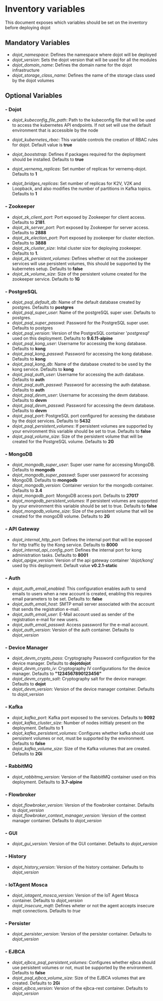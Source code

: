 # Inventory variables

This document exposes which variables should be set on the inventory
before deploying dojot

## Mandatory Variables

* *dojot_namespace*: Defines the namespace where dojot will be deployed
* *dojot_version*: Sets the dojot version that will be used for all the modules
* *dojot_domain_name*: Defines the domain name for the dojot infrastructure
* *dojot_storage_class_name*: Defines the name of the storage class used by the dojot volumes

## Optional Variables

### - Dojot

* *dojot_kubeconfig_file_path*: Path to the kubeconfig file that will be used to access the kubernetes API endpoints. If not set will use the default environment that is accessible by the node
* *dojot_kubernetes_rbac*: This variable controls the creation of RBAC rules for dojot. Default value is **true**
* *dojot_booststrap*: Defines if packages required for the deployment should be installed. Defaults to **true**

* *dojot_vernemq_replicas*: Set number of replicas for vernemq-dojot. Defaults to **1**
* *dojot_bridges_replicas*: Set number of replicas for K2V, V2K and Loopback, and also modifies the number of partitions in Kafka topics. Defaults to **1**

### - Zookeeper

* *dojot_zk_client_port*: Port exposed by Zookeeper for client access. Defaults to **2181**.
* *dojot_zk_server_port*: Port exposed by Zookeeper for server access. Defaults to **2888**
* *dojot_zk_election_port*: Port exposed by zookeeper for cluster election. Defaults to **3888**
* *dojot_zk_cluster_size*: Inital cluster size for deploying zookeeper. Defaults to **1**.
* *dojot_zk_persistent_volumes*: Defines whether ot not the zookeeper services will use persistent volumes, this should be supported by the kubernetes setup. Defaults to **false**
* *dojot_zk_volume_size*: Size of the persistent volume created for the zookeeper service. Defaults to **1G**

### - PostgreSQL

* *dojot_psql_default_db*: Name of the default database created by postgres. Defaults to **postgres**
* *dojot_psql_super_user*: Name of the postgreSQL super user. Defaults to postgres.
* *dojot_psql_super_passwd*: Password for the PostgreSQL super user. Defaults to postgres
* *dojot_psql_version*: Version of the PostgreSQL container '*postgresql*' used on this deployment. Defaults to **9.6.11-alpine**
* *dojot_psql_kong_user*: Username for accessing the kong database. Defaults to **kong**
* *dojot_psql_kong_passwd*: Password for accessing the kong database. Defaults to **kong**
* *dojot_psql_kong_db*: Name of the database created to be used by the kong service. Defaults to **kong**
* *dojot_psql_auth_user*: Username for accessing the auth database. Defaults to **auth**
* *dojot_psql_auth_passwd*: Password for accessing the auth database. Defaults to **auth**
* *dojot_psql_devm_user*: Username for accessing the devm database. Defaults to **devm**
* *dojot_psql_devm_passwd*: Password for accessing the devm database. Defaults to **devm**
* *dojot_psql_port*: PostgreSQL port configured for acessing the database by the dojot services. Defaults to **5432**
* *dojot_psql_persistent_volumes*: If persistent volumes are supported by your environment this variable should be set to true. Defaults to **false**
* *dojot_psql_volume_size*: Size of the persistent volume that will be created for the PostgreSQL volume. Defaults to **2G**


### - MongoDB

* *dojot_mongodb_super_user*: Super user name for accessing MongoDB. Defaults to **mongodb**
* *dojot_mongodb_super_passwd*: Super user password for accessing MongoDB. Defaults to **mongodb**
* *dojot_mongodb_version*: Container version for the mongodb container. Defaults to **3.4**
* *dojot_mongodb_port*: MongoDB access port. Defaults to **27017**
* *dojot_mongodb_persistent_volumes*: If persistent volumes are supported by your environment this variable should be set to true. Defaults to **false**
* *dojot_mongodb_volume_size*: Size of the persistent volume that will be created for the mongoDB volume. Defaults to **2G**

### - API Gateway

* *dojot_internal_http_port*: Defines the internal port that will be exposed for http traffic by the Kong service. Defaults to **8000**
* *dojot_internal_api_config_port*: Defines the internal port for kong administration tasks. Defaults to **8001**
* *dojot_apigw_version*: Version of the api gateway container 'dojot/kong' used by this deployment. Default value **v0.2.1-static**

### - Auth

* *dojot_auth_email_enabled*: This configuration enables auth to send emails to users when a new account is created, enabling this requires email parameters to be set. Defaults to: **false**
* *dojot_auth_email_host*: SMTP email server associated with the account that sends the registration e-mail.
* *dojot_auth_email_user*: E-Mail account used as sender of the registration e-mail for new users.
* *dojot_auth_email_passwd*: Access password for the e-mail account.
* *dojot_auth_version*: Version of the auth container. Defaults to *dojot_version*

### - Device Manager

* *dojot_devm_crypto_pass*: Cryptography Password configuration for the device manager. Defaults to **dojotdojot**
* *dojot_devm_crypto_iv*: Cryptography IV configurations for the device manager. Defaults to **"1234567890123456"**
* *dojot_devm_crypto_salt*: Cryptography salt for the device manager. Defaults to **dojot**
* *dojot_devm_version*: Version of the device manager container. Defaults to *dojot_version*

### - Kafka

* *dojot_kafka_port*: Kafka port exposed to the services. Defaults to **9092**
* *dojot_kafka_cluster_size*: Number of nodes inittialy present on the deployment. Defaults to **1**
* *dojot_kafka_persistent_volumes*: Configures whether kafka should use persistent volumes or not, must be supported by the environment. Defaults to **false**
* *dojot_kafka_volume_size*: Size of the Kafka volumes that are created. Defaults to **2Gi**

### - RabbitMQ

* *dojot_rabbitmq_version*: Version of the RabbitMQ container used on this deployment. Defaults to **3.7-alpine**

### - Flowbroker

* *dojot_flowbroker_version*: Version of the flowbroker container. Defaults to *dojot_version*
* *dojot_flowbroker_context_manager_version*: Version of the context manager container. Defaults to *dojot_version*

### - GUI

* *dojot_gui_version*: Version of the GUI container. Defaults to *dojot_version*

### - History

* *dojot_history_version*: Version of the history container. Defaults to *dojot_version*

### - IoTAgent Mosca

* *dojot_iotagent_mosca_version*: Version of the IoT Agent Mosca container. Defaults to *dojot_version*
* *dojot_insecure_mqtt*: Defines wheter or not the agent accepts insecure mqtt connections. Defaults to *true*

### - Persister

* *dojot_persister_version*: Version of the persister container. Defaults to *dojot_version*

### - EJBCA

* *dojot_ejbca_psql_persistent_volumes*: Configures whether ejbca should use persistent volumes or not, must be supported by the environment. Defaults to **false**
* *dojot_psql_ejbca_volume_size*: Size of the EJBCA volumes that are created. Defaults to **2Gi**
* *dojot_ejbca_version*: Version of the ejbca-rest container. Defaults to *dojot_version*
